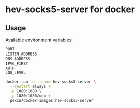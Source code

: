 # hev-socks5-server for docker

## Usage

Available environment variables:
```bash
PORT
LISTEN_ADDRESS
DNS_ADDRESS
IPV6_FIRST
AUTH
LOG_LEVEL
```

```bash
docker run -d --name hev-socks5-server \
  --restart always \
  -p 1080:1080 \
  -p 1080:1080/udp \
  pexcn/docker-images:hev-socks5-server
```
